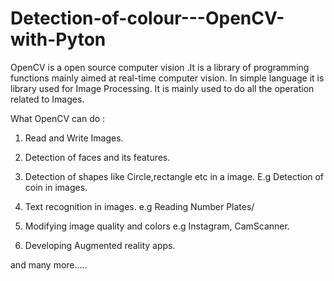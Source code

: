 # Detection-of-colour---OpenCV-with-Pyton
OpenCV is a open source computer vision .It is a library of programming functions mainly aimed at real-time computer vision. In simple language it is library used for Image Processing. It is mainly used to do all the operation related to Images.

What OpenCV can do :
1. Read and Write Images.

2. Detection of faces and its features.

3. Detection of shapes like Circle,rectangle etc in a image. E.g Detection of coin in images.

4. Text recognition in images. e.g Reading Number Plates/

5. Modifying image quality and colors e.g Instagram, CamScanner.

6. Developing Augmented reality apps.

and many more.....

